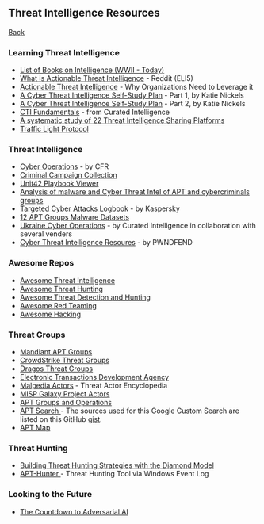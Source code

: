 ## Threat Intelligence Resources
<a href="ti">Back</a>
<h3>Learning Threat Intelligence</h3>
<ul>
    <li><a href="https://github.com/sapphirex00/Intelligence-books" target="_blank">List of Books on Intelligence (WWII - Today)</a></li>
    <li><a href="https://www.reddit.com/r/cybersecurity/comments/11am7ny/what_is_actionable_threat_intelligence/" target="_blank">What is Actionable Threat Intelligence</a> - Reddit (ELI5)</li>
    <li><a href="https://cyware.com/educational-guides/cyber-threat-intelligence/why-do-organizations-need-to-leverage-actionable-threat-intelligence-de7d" target="_blank">Actionable Threat Intelligence</a> - Why Organizations Need to Leverage it</li>
    <li><a href="https://medium.com/katies-five-cents/a-cyber-threat-intelligence-self-study-plan-part-1-968b5a8daf9a" target="_blank">A Cyber Threat Intelligence Self-Study Plan</a> - Part 1, by Katie Nickels</li>
    <li><a href="https://medium.com/katies-five-cents/a-cyber-threat-intelligence-self-study-plan-part-2-d04b7a529d36" target="_blank">A Cyber Threat Intelligence Self-Study Plan</a> - Part 2, by Katie Nickels</li>
    <li><a href="https://github.com/curated-intel/CTI-fundamentals" target="_blank">CTI Fundamentals</a> - from Curated Intelligence</li>
    <li><a href="https://aisel.aisnet.org/wi2017/track08/paper/3/" target="_blank">A systematic study of 22 Threat Intelligence Sharing Platforms</a></li>
    <li><a href="https://www.cisa.gov/news-events/news/traffic-light-protocol-tlp-definitions-and-usage" target="_blank">Traffic Light Protocol</a></li>
</ul>
<h3>Threat Intelligence</h3>
<ul>
    <li><a href="https://www.cfr.org/cyber-operations/" target="_blank">Cyber Operations</a> - by CFR</li>
    <li><a href="https://github.com/CyberMonitor/APT_CyberCriminal_Campagin_Collections" target="_blank">Criminal Campaign Collection</a></li>
    <li><a href="https://pan-unit42.github.io/playbook_viewer/" target="_blank">Unit42 Playbook Viewer</a></li>
    <li><a href="https://github.com/StrangerealIntel/CyberThreatIntel" target="_blank">Analysis of malware and Cyber Threat Intel of APT and cybercriminals groups</a></li>
    <li><a href="https://apt.securelist.com/" target="_blank">Targeted Cyber Attacks Logbook</a> - by Kaspersky</li>
    <li><a href="https://github.com/cyber-research/APTMalware" target="_blank">12 APT Groups Malware Datasets</a></li>
    <li><a href="https://github.com/curated-intel/Ukraine-Cyber-Operations" target="_blank">Ukraine Cyber Operations</a> - by Curated Intelligence in collaboration with several venders</li>
    <li><a href="https://www.pwndefend.com/2023/02/26/cyber-threat-intelligence-resources/" target="_blank">Cyber Threat Intelligence Resoures</a> - by PWNDFEND</li>
</ul>
<h3>Awesome Repos</h3>
<ul> 
    <li><a href="https://github.com/hslatman/awesome-threat-intelligence" target="_blank">Awesome Threat Intelligence</a></li>
    <li><a href="https://github.com/threat-hunting/awesome_Threat-Hunting" target="_blank">Awesome Threat Hunting</a></li>
    <li><a href="https://github.com/threat-hunting/awesome-threat-detection" target="_blank">Awesome Threat Detection and Hunting</a></li>
    <li><a href="https://github.com/threat-hunting/Awesome-Red-Teaming" target="_blank">Awesome Red Teaming</a></li>
    <li><a href="https://github.com/threat-hunting/awesome-hacking" target="_blank">Awesome Hacking</a></li>
</ul>
<h3>Threat Groups</h3>
<ul> 
    <li><a href="https://www.mandiant.com/resources/insights/apt-groups" target="_blank">Mandiant APT Groups</a></li>
    <li><a href="https://adversary.crowdstrike.com/en-US/" target="_blank">CrowdStrike Threat Groups</a></li>
    <li><a href="https://www.dragos.com/threat-groups/" target="_blank">Dragos Threat Groups</a></li>
    <li><a href="URL" target="_blank">Electronic Transactions Development Agency</a></li>
    <li><a href="https://malpedia.caad.fkie.fraunhofer.de/actors" target="_blank">Malpedia Actors</a> - Threat Actor Encyclopedia</li>
    <li><a href="https://github.com/MISP/misp-galaxy" target="_blank">MISP Galaxy Project Actors</a></li>
    <li><a href="https://docs.google.com/spreadsheets/u/1/d/1H9_xaxQHpWaa4O_Son4Gx0YOIzlcBWMsdvePFX68EKU/pubhtml#" target="_blank">APT Groups and Operations</a></li>
    <li><a href="https://cse.google.com/cse?cx=003248445720253387346:turlh5vi4xc" target="_blank">APT Search </a> - The sources used for this Google Custom Search are listed on this GitHub <a href="https://gist.github.com/Neo23x0/c4f40629342769ad0a8f3980942e21d3" target="_blank">gist</a>.</li>
    <li><a href="https://aptmap.netlify.app/" target="_blank">APT Map</a></li>
</ul>
<h3>Threat Hunting</h3>
<ul>
    <li><a href="https://www.activeresponse.org/building-threat-hunting-strategy-with-the-diamond-model/" target="_blank">Building Threat Hunting Strategies with the Diamond Model</a></li>
    <li><a href="https://shells.systems/introducing-apt-hunter-threat-hunting-tool-via-windows-event-log/" target="_blank">APT-Hunter </a> - Threat Hunting Tool via Windows Event Log</li>
</ul>
<h3>Looking to the Future</h3>
<ul>
    <li><a href="https://businessinsights.bitdefender.com/race-against-the-machine-" target="_blank">The Countdown to Adversarial AI</a></li>
</ul>